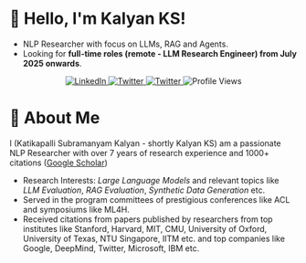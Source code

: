 # 👋 Hello, I'm Kalyan KS!
- NLP Researcher with focus on LLMs, RAG and Agents. 
- Looking for **full-time roles (remote - LLM Research Engineer) from July 2025 onwards**.

<p align="center">
  <a href="https://www.linkedin.com/in/kalyanksnlp/">
    <img src="https://custom-icon-badges.demolab.com/badge/Kalyan%20KS-0A66C2?logo=linkedin-white&logoColor=fff" alt="LinkedIn">
  </a>
  <a href="https://x.com/kalyan_kpl">
    <img src="https://img.shields.io/badge/Kalyan%20KS-%23000000.svg?logo=X&logoColor=white" alt="Twitter">
  </a>
   <a href="https://www.youtube.com/@kalyanksnlp">
    <img src="https://img.shields.io/badge/Kalyan%20KS-%23FF0000.svg?logo=YouTube&logoColor=white" alt="Twitter">
  </a>
  <img src="https://komarev.com/ghpvc/?username=KalyanKS-NLP&style=flat-square&color=007ec6" alt="Profile Views">	
</p>

# 🚀 About Me
I (Katikapalli Subramanyam Kalyan - shortly Kalyan KS) am a passionate NLP Researcher with over 7 years of research experience and 1000+ citations ([Google Scholar](https://scholar.google.com/citations?user=-j99UlcAAAAJ&hl=en))
- Research Interests: *Large Language Models* and relevant topics like *LLM Evaluation*, *RAG Evaluation*, *Synthetic Data Generation* etc.
- Served in the program committees of prestigious conferences like ACL and symposiums like ML4H.
- Received citations from papers published by researchers from top institutes like Stanford, Harvard, MIT, CMU, University of Oxford, University of Texas, NTU Singapore, IITM etc. and top companies like Google, DeepMind, Twitter, Microsoft, IBM etc.


